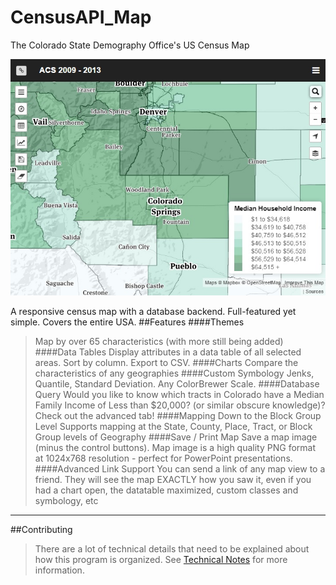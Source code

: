 # CensusAPI_Map
The Colorado State Demography Office's US Census Map


![Census Map](image/censusmap.png)


A responsive census map with a database backend.  Full-featured yet simple.  Covers the entire USA.
##Features
####Themes
> Map by over 65 characteristics (with more still being added)
####Data Tables
> Display attributes in a data table of all selected areas.  Sort by column.  Export to CSV.
####Charts
> Compare the characteristics of any geographies
####Custom Symbology
> Jenks, Quantile, Standard Deviation.  Any ColorBrewer Scale.
####Database Query
> Would you like to know which tracts in Colorado have a Median Family Income of Less than $20,000? (or similar obscure knowledge)?  Check out the advanced tab!
####Mapping Down to the Block Group Level
> Supports mapping at the State, County, Place, Tract, or Block Group levels of Geography
####Save / Print Map
> Save a map image (minus the control buttons).  Map image is a high quality PNG format at 1024x768 resolution - perfect for PowerPoint presentations.
####Advanced Link Support
>You can send a link of any map view to a friend.  They will see the map EXACTLY how you saw it, even if you had a chart open, the datatable maximized, custom classes and symbology, etc
***
##Contributing
>There are a lot of technical details that need to be explained about how this program is organized.  See [Technical Notes](TechnicalNotes.md) for more information.